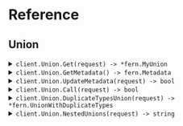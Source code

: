 # Reference
## Union
<details><summary><code>client.Union.Get(request) -> *fern.MyUnion</code></summary>
<dl>
<dd>

#### 🔌 Usage

<dl>
<dd>

<dl>
<dd>

```go
request := &fern.MyUnion{
        String: "string",
    }
client.Union.Get(
        context.TODO(),
        request,
    )
}
```
</dd>
</dl>
</dd>
</dl>

#### ⚙️ Parameters

<dl>
<dd>

<dl>
<dd>

**request:** `*fern.MyUnion` 
    
</dd>
</dl>
</dd>
</dl>


</dd>
</dl>
</details>

<details><summary><code>client.Union.GetMetadata() -> fern.Metadata</code></summary>
<dl>
<dd>

#### 🔌 Usage

<dl>
<dd>

<dl>
<dd>

```go
client.Union.GetMetadata(
        context.TODO(),
    )
}
```
</dd>
</dl>
</dd>
</dl>


</dd>
</dl>
</details>

<details><summary><code>client.Union.UpdateMetadata(request) -> bool</code></summary>
<dl>
<dd>

#### 🔌 Usage

<dl>
<dd>

<dl>
<dd>

```go
request := &fern.MetadataUnion{
        OptionalMetadata: map[string]any{
            "string": map[string]any{
                "key": "value",
            },
        },
    }
client.Union.UpdateMetadata(
        context.TODO(),
        request,
    )
}
```
</dd>
</dl>
</dd>
</dl>

#### ⚙️ Parameters

<dl>
<dd>

<dl>
<dd>

**request:** `*fern.MetadataUnion` 
    
</dd>
</dl>
</dd>
</dl>


</dd>
</dl>
</details>

<details><summary><code>client.Union.Call(request) -> bool</code></summary>
<dl>
<dd>

#### 🔌 Usage

<dl>
<dd>

<dl>
<dd>

```go
request := &fern.Request{
        Union: &fern.MetadataUnion{
            OptionalMetadata: map[string]any{
                "union": map[string]any{
                    "key": "value",
                },
            },
        },
    }
client.Union.Call(
        context.TODO(),
        request,
    )
}
```
</dd>
</dl>
</dd>
</dl>

#### ⚙️ Parameters

<dl>
<dd>

<dl>
<dd>

**request:** `*fern.Request` 
    
</dd>
</dl>
</dd>
</dl>


</dd>
</dl>
</details>

<details><summary><code>client.Union.DuplicateTypesUnion(request) -> *fern.UnionWithDuplicateTypes</code></summary>
<dl>
<dd>

#### 🔌 Usage

<dl>
<dd>

<dl>
<dd>

```go
request := &fern.UnionWithDuplicateTypes{
        String: "string",
    }
client.Union.DuplicateTypesUnion(
        context.TODO(),
        request,
    )
}
```
</dd>
</dl>
</dd>
</dl>

#### ⚙️ Parameters

<dl>
<dd>

<dl>
<dd>

**request:** `*fern.UnionWithDuplicateTypes` 
    
</dd>
</dl>
</dd>
</dl>


</dd>
</dl>
</details>

<details><summary><code>client.Union.NestedUnions(request) -> string</code></summary>
<dl>
<dd>

#### 🔌 Usage

<dl>
<dd>

<dl>
<dd>

```go
request := &fern.NestedUnionRoot{
        String: "string",
    }
client.Union.NestedUnions(
        context.TODO(),
        request,
    )
}
```
</dd>
</dl>
</dd>
</dl>

#### ⚙️ Parameters

<dl>
<dd>

<dl>
<dd>

**request:** `*fern.NestedUnionRoot` 
    
</dd>
</dl>
</dd>
</dl>


</dd>
</dl>
</details>
